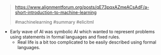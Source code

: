 > https://www.alignmentforum.org/posts/qE73pqxAZmeACsAdF/a-short-introduction-to-machine-learning
> 
> #machinelearning #summary #elicitml


- Early wave of AI was symbolic AI which wanted to represent problems using statements in formal languages and fixed rules. 
	- Real life is a bit too complicated to be easily described using formal languages. 